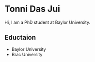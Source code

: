 # Tonni Das Jui

Hi, I am a PhD student at Baylor University.

## Eductaion

- Baylor University
- Brac University
